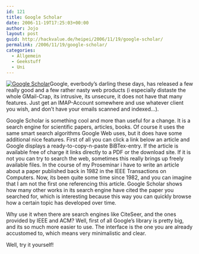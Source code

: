 ```yaml
---
id: 121
title: Google Scholar
date: 2006-11-19T17:25:03+00:00
author: Jojo
layout: post
guid: http://hackvalue.de/heipei/2006/11/19/google-scholar/
permalink: /2006/11/19/google-scholar/
categories:
  - Allgemein
  - Geekstuff
  - Uni
---
```

[<img src="/weblog/scholar_logo.gif" alt="Google Scholar" class="alignleft" />](http://scholar.google.com)Google, everbody&#8217;s darling these days, has released a few really good and a few rather nasty web products (i especially distaste the whole GMail-Crap, its intrusive, its unsecure, it does not have that many features. Just get an IMAP-Account somewhere and use whatever client you wish, and don&#8217;t have your emails scanned and indexed&#8230;).
  
Google Scholar is something cool and more than useful for a change. It is a search engine for scientific papers, articles, books. Of course it uses the same smart search algorithms Google Web uses, but it does have some additional nice features. First of all you can click a link below an article and Google displays a ready-to-copy-n-paste BiBTex-entry. If the article is available free of charge it links directly to a PDF or the download site. If it is not you can try to search the web, sometimes this really brings up freely available files. In the course of my Proseminar i have to write an article about a paper published back in 1982 in the IEEE Transactions on Computers. Now, its been quite some time since 1982, and you can imagine that I am not the first one referencing this article. Google Scholar shows how many other works in its search engine have cited the paper you searched for, which is interesting because this way you can quickly browse how a certain topic has developed over time.
  
Why use it when there are search engines like CiteSeer, and the ones provided by IEEE and ACM? Well, first of all Google&#8217;s library is pretty big, and its so much more easier to use. The interface is the one you are already accustomed to, which means very minimalistic and clear.
  
Well, try it yourself!
